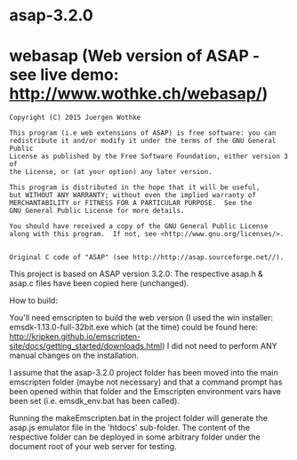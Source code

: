 # asap-3.2.0 

webasap (Web version of ASAP - see live demo: http://www.wothke.ch/webasap/)
=======

	Copyright (C) 2015 Juergen Wothke

	This program (i.e web extensions of ASAP) is free software: you can 
	redistribute it and/or modify it under the terms of the GNU General Public 
	License as published by the Free Software Foundation, either version 3 of 
	the License, or (at your option) any later version.

	This program is distributed in the hope that it will be useful,
	but WITHOUT ANY WARRANTY; without even the implied warranty of
	MERCHANTABILITY or FITNESS FOR A PARTICULAR PURPOSE.  See the
	GNU General Public License for more details.

	You should have received a copy of the GNU General Public License
	along with this program.  If not, see <http://www.gnu.org/licenses/>.


	Original C code of "ASAP" (see http://http://asap.sourceforge.net//).



This project is based on ASAP version 3.2.0: The respective asap.h & asap.c files have been copied here (unchanged).


How to build:

You'll need emscripten to build the web version (I used the win installer: emsdk-1.13.0-full-32bit.exe 
which (at the time) could be found here: http://kripken.github.io/emscripten-site/docs/getting_started/downloads.html)
I did not need to perform ANY manual changes on the installation. 

I assume that the asap-3.2.0 project folder has been moved into the main emscripten folder (maybe not necessary) and 
that a command prompt has been opened within that folder and the Emscripten environment vars have been 
set (i.e. emsdk_env.bat has been called).


Running the makeEmscripten.bat in the project folder will generate the asap.js emulator file in the 'htdocs' sub-folder.
The content of the respective folder can be deployed in some arbitrary folder under the document root of your web server 
for testing.
